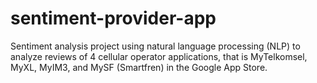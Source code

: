 # sentiment-provider-app

Sentiment analysis project using natural language processing (NLP) to analyze reviews of 4 cellular operator applications, that is MyTelkomsel, MyXL, MyIM3, and MySF (Smartfren) in the Google App Store.
